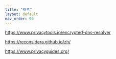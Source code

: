 ```yaml
---
title: "参考"
layout: default
nav_order: 99
---
```


https://www.privacytools.io/encrypted-dns-resolver

https://reconsidera.github.io/zh/

https://www.privacyguides.org/